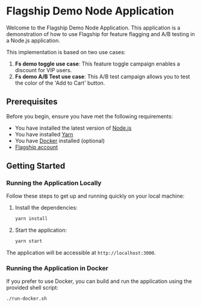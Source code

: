 # Flagship Demo Node Application

Welcome to the Flagship Demo Node Application. This application is a demonstration of how to use Flagship for feature flagging and A/B testing in a Node.js application.

This implementation is based on two use cases:

1. **Fs demo toggle use case**: This feature toggle campaign enables a discount for VIP users.
2. **Fs demo A/B Test use case**: This A/B test campaign allows you to test the color of the 'Add to Cart' button.

## Prerequisites

Before you begin, ensure you have met the following requirements:

- You have installed the latest version of [Node.js](https://nodejs.org/en/download/)
- You have installed [Yarn](https://yarnpkg.com/getting-started/install)
- You have [Docker](https://www.docker.com/products/docker-desktop) installed (optional)
- [Flagship account](https://www.abtasty.com)

## Getting Started

### Running the Application Locally

Follow these steps to get up and running quickly on your local machine:

1. Install the dependencies:

    ```bash
    yarn install
    ```

2. Start the application:

    ```bash
    yarn start
    ```

The application will be accessible at `http://localhost:3000`.

### Running the Application in Docker

If you prefer to use Docker, you can build and run the application using the provided shell script:

```bash
./run-docker.sh
```
